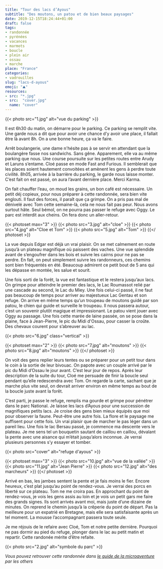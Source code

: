 ```yaml
---
title: "Tour des lacs d’Ayous"
subtitle: "Des moutons, un patou et de bien beaux paysages"
date: 2019-12-15T18:24:44+01:00
draft: false
tags: 
- randonnée
- pyrénées
- vacances
- marmots
- boucle
- plein air
- ossau
- marche
place: "France"
categories:
- vadrouilles
slug: "lacs-d-ayous"
emoji: "⛰"
resources:
- src: "*.jpg"
- src:  "cover.jpg"
  name: "cover"
---
```


{{< photo src="1.jpg" alt="vue du parking" >}}

Il est 6h30 du matin, on démarre pour le parking. Ce parking se remplit vite. Une garde nous a dit que pour avoir une chance d’y avoir une place, il fallait être là avant 8h. On a une bonne heure, ça va le faire.

<!-- more -->

Arrêt boulangerie, une dame n'hésite pas à se servir en attendant que la boulangère fasse nos sandwichs. Sans gêne. Apparement, elle va au même parking que nous. Une course poursuite sur les petites routes entre Arudy et Laruns s’entame. Cloé passe en mode Fast and Furious. Il semblerait que les places soient hautement convoitées et amènent les gens à perdre toute civilité. 8h05, arrivée à la barrière du parking, le garde nous laisse monter. C’est fait on est passé, on aura l’avant dernière place. Merci Karma.


On fait chauffer l’eau, on moud les grains, un bon café est nécessaire. Un petit déj copieux, pour nous préparer à cette randonnée, sera bien vite englouti. Il faut des forces, il paraît que ça grimpe. On a pris pas mal de dénivelé avec Tom cette semaine-là, cela ne nous fait pas peur. Nous avons surtout hâte. Seul bémol, on ne pourra pas passer le refuge avec Oggy. Le parc est interdit aux cheins. On fera donc un aller-retour.

{{< photoset max="3" >}}
  {{< photo src="3.jpg" alt="cloe" >}}
  {{< photo src="4.jpg" alt="Cloe et Tom" >}}
  {{< photo src="5.jpg" alt="Tom" >}}
{{</ photoset >}}

La vue depuis Edgar est déjà un vrai plaisir. On se met calmement en route jusqu’à un plateau magnifique où paissent des vaches. Une vue splendide avant de s’engoufrer dans les bois et suivre les cairns pour ne pas se perdre. En fait, on peut simplement suivre les randonneurs, ces chemins sont bien fréquentés en été. Beaucoup admirent ce petit bout de 5 ans qui les dépasse en montée, les salue et sourit.


Une fois sorti de la forêt, la vue est fantastique et le restera jusqu’aux lacs. On grimpe pour atteindre le premier des lacs, le Lac Roumassot relié par une cascade au second, le Lac du Miey. Une fois celui-ci passé, il ne faut pas beaucoup de temps pour arriver au majestueux Lac Gentau et son refuge. On arrive en même temps qu’un troupeau de moutons guidé par son patou, le chien qui guide et surveille le troupeau. Il nous passera autour, c’est un souvenir plutôt magique et impressionant. Le patou vient jouer avec Oggy au passage. Une fois cette marée de laine passée, on se pose dans la plaine, face à Jean-Pierre, le pic du Midi d'Ossau, pour casser la croûte. Des chevaux courent pour s’abreuver au lac.

{{< photo src="6.jpg" class="vertical" >}}

{{< photoset max="2" >}}
  {{< photo src="7.jpg" alt="moutons" >}}
  {{< photo src="8.jpg" alt="moutons" >}}
{{</ photoset >}}


On voit des gens replier leurs tentes ou se préparer pour un petit tour dans le coin à la sortie de leur bivouac. On papote avec un couple arrivé par le pic du Midi d’Ossau le jour avant. C’est leur jour de repos. Après leur description de la suite du tour, Cloé me persuade de finir la boucle seul pendant qu’elle redescendra avec Tom. On regarde la carte, sachant que je marche plus vite seul, on devrait arriver environ en même temps au bout de la boucle juste avant la forêt.


C’est parti, je passe le refuge, remplis ma gourde et grimpe pour pénétrer dans le parc National. Je laisse les lacs d’Ayous pour une succession de magnifiques petits lacs. Je croise des gens bien mieux équipés que moi pour observer la faune. Peut-être une autre fois. La flore et le paysage me suffisent pour cette fois. Un vrai plaisir que de marcher le pas léger dans un pareil lieu. Une fois le lac Bersau passé, je commence ma descente vers le plateau. Je me sens tel un bouquetin sautant de caillou en caillou, dévalant la pente avec une aisance qui m’était jusqu’alors inconnue. Je verrai plusieurs personnes s’y essayer et tomber.


{{< photo src="cover" alt="refuge d'ayous" >}}

{{< photoset max="3" >}}
  {{< photo src="10.jpg" alt="vue de la vallée" >}}
  {{< photo src="11.jpg" alt="Jean Pierre" >}}
  {{< photo src="12.jpg" alt="des marcheurs" >}}
{{</ photoset >}}


Arrivé en bas, les jambes sentent la pente et je fais moins le fier. Encore heureux, c’est plat jusqu’au point de rendez-vous. Je verrai des porcs en liberté sur ce plateau. Tom ne me croira pas. En approchant du point de rendez-vous, je vois les gens assis au loin et je vois un petit gars me faire des grands signes. Ils sont arrivés avant moi, mais juste d’une dizaine de minutes. On reprend le chemin jusqu’à la crêperie du point de départ. Pas la meilleure pour un expatrié en Bretagne, mais elle sera satisfaisante après un tel moment. La mousse l’accompagnant passera toute seule.


Je me réjouis de le refaire avec Cloé, Tom et notre petite dernière. Pourquoi ne pas dormir au pied du refuge, plonger dans le lac au petit matin et repartir. Cette randonée mérite d’être refaite.

{{< photo src="2.jpg" alt="symbole du parc" >}}

*Vous pouvez retrouver cette randonnée dans [le guide de la microaventure](https://www.lesothers.com/guide-microaventure-france) par les others*